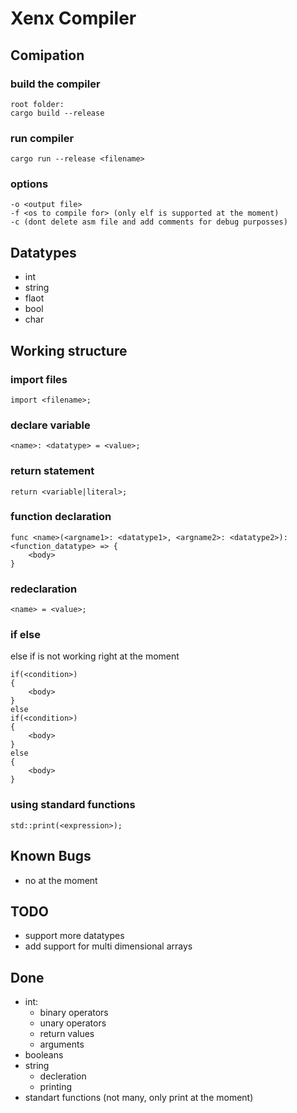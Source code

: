 # Xenx Compiler
## Comipation
### build the compiler
```
root folder:
cargo build --release
```
### run compiler
```
cargo run --release <filename>
```
### options
```
-o <output file>
-f <os to compile for> (only elf is supported at the moment)
-c (dont delete asm file and add comments for debug purposses)
```
## Datatypes
- int
- string
- flaot
- bool
- char
## Working structure
### import files
```
import <filename>;
```
### declare variable
```
<name>: <datatype> = <value>;
```
### return statement
```
return <variable|literal>;
```
### function declaration
```
func <name>(<argname1>: <datatype1>, <argname2>: <datatype2>): <function_datatype> => {
    <body>
}
```
### redeclaration
```
<name> = <value>;
```
### if else
else if is not working right at the moment
```
if(<condition>)
{
    <body>
}
else
if(<condition>)
{
    <body>
}
else
{
    <body>
}
```
### using standard functions
```
std::print(<expression>);
```
## Known Bugs
- no at the moment
## TODO
- support more datatypes
- add support for multi dimensional arrays

## Done
- int:
    - binary operators
    - unary operators 
    - return values
    - arguments
- booleans
- string
    - decleration
    - printing
- standart functions (not many, only print at the moment)